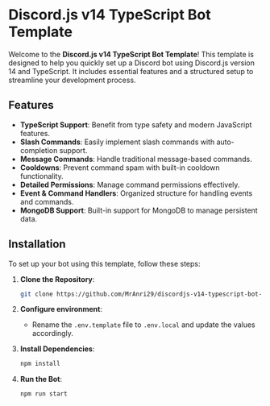 # Discord.js v14 TypeScript Bot Template

Welcome to the **Discord.js v14 TypeScript Bot Template**! This template is designed to help you quickly set up a Discord bot using Discord.js version 14 and TypeScript. It includes essential features and a structured setup to streamline your development process.

## Features

-   **TypeScript Support**: Benefit from type safety and modern JavaScript features.
-   **Slash Commands**: Easily implement slash commands with auto-completion support.
-   **Message Commands**: Handle traditional message-based commands.
-   **Cooldowns**: Prevent command spam with built-in cooldown functionality.
-   **Detailed Permissions**: Manage command permissions effectively.
-   **Event & Command Handlers**: Organized structure for handling events and commands.
-   **MongoDB Support**: Built-in support for MongoDB to manage persistent data.

## Installation

To set up your bot using this template, follow these steps:

1. **Clone the Repository**:

    ```bash
    git clone https://github.com/MrAnri29/discordjs-v14-typescript-bot-template YOUR_PROJECT_NAME
    ```

2. **Configure environment**:
    - Rename the `.env.template` file to `.env.local` and update the values accordingly.
3. **Install Dependencies**:

    ```bash
    npm install
    ```

4. **Run the Bot**:

    ```bash
    npm run start
    ```

